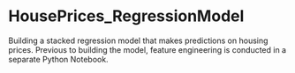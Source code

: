 # HousePrices_RegressionModel
Building a stacked regression model that makes predictions on housing prices. Previous to building the model, feature engineering is conducted in a separate Python Notebook. 

